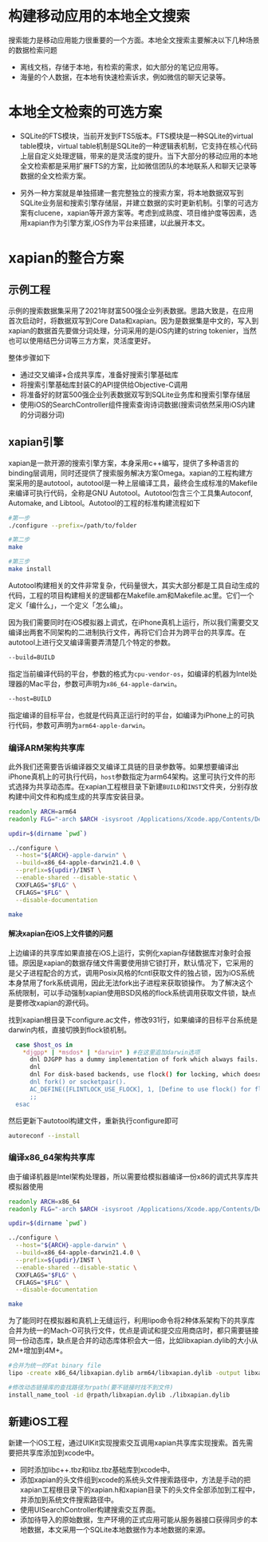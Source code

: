 # 构建移动应用的本地全文搜索
搜索能力是移动应用能力很重要的一个方面。本地全文搜索主要解决以下几种场景的数据检索问题
* 离线文档，存储于本地，有检索的需求，如大部分的笔记应用等。
* 海量的个人数据，在本地有快速检索诉求，例如微信的聊天记录等。

# 本地全文检索的可选方案
* SQLite的FTS模块，当前开发到FTS5版本。FTS模块是一种SQLite的virtual table模块，virtual table机制是SQLite的一种逻辑表机制，它支持在核心代码上层自定义处理逻辑，带来的是灵活度的提升。当下大部分的移动应用的本地全文检索都是采用扩展FTS的方案，比如微信团队的本地联系人和聊天记录等数据的全文检索方案。

* 另外一种方案就是单独搭建一套完整独立的搜索方案，将本地数据双写到SQLite业务层和搜索引擎存储层，并建立数据的实时更新机制。引擎的可选方案有clucene，xapian等开源方案等。考虑到成熟度、项目维护度等因素，选用xapian作为引擎方案,iOS作为平台来搭建，以此展开本文。

# xapian的整合方案

## 示例工程
示例的搜索数据集采用了2021年财富500强企业列表数据。思路大致是，在应用首次启动时，将数据双写到Core Data和xapian。因为是数据集是中文的，写入到xapian的数据首先要做分词处理，分词采用的是iOS内建的string tokenier，当然也可以使用结巴分词等三方方案，灵活度更好。

整体步骤如下
* 通过交叉编译+合成共享库，准备好搜索引擎基础库
* 将搜索引擎基础库封装C的API提供给Objective-C调用
* 将准备好的财富500强企业列表数据双写到SQLite业务库和搜索引擎存储层
* 使用iOS的SearchController组件搜索查询诗词数据(搜索词依然采用iOS内建的分词器分词)

## xapian引擎
xapian是一款开源的搜索引擎方案，本身采用c++编写，提供了多种语言的binding层调用，同时还提供了搜索服务解决方案Omega。xapian的工程构建方案采用的是autotool，autotool是一种上层编译工具，最终会生成标准的Makefile来编译可执行代码，全称是GNU Autotool。Autotool包含三个工具集Autoconf, Automake, and Libtool。Autotool的工程的标准构建流程如下
```bash
#第一步
./configure --prefix=/path/to/folder

#第二步
make

#第三步
make install
```
Autotool构建相关的文件非常复杂，代码量很大，其实大部分都是工具自动生成的代码，工程的项目构建相关的逻辑都在Makefile.am和Makefile.ac里。它们一个定义「编什么」，一个定义「怎么编」。

因为我们需要同时在iOS模拟器上调式，在iPhone真机上运行，所以我们需要交叉编译出两套不同架构的二进制执行文件，再将它们合并为跨平台的共享库。在autotool上进行交叉编译需要弄清楚几个特定的参数。
```bash
--build=BUILD
```
指定当前编译代码的平台，参数的格式为```cpu-vendor-os```，如编译的机器为Intel处理器的Mac平台，参数可声明为```x86_64-apple-darwin```。

```bash
--host=BUILD
```
指定编译的目标平台，也就是代码真正运行时的平台，如编译为iPhone上的可执行代码，参数可声明为```arm64-apple-darwin```。

### 编译ARM架构共享库
此外我们还需要告诉编译器交叉编译工具链的目录参数等。如果想要编译出iPhone真机上的可执行代码，```host```参数指定为arm64架构。这里可执行文件的形式选择为共享动态库。在xapian工程根目录下新建```BUILD```和```INST```文件夹，分别存放构建中间文件和构成生成的共享库安装目录。
```bash
readonly ARCH=arm64
readonly FLG="-arch $ARCH -isysroot /Applications/Xcode.app/Contents/Developer/Platforms/iPhoneOS.platform/Developer/SDKs/iPhoneOS16.2.sdk -miphoneos-version-min=11.0 -fembed-bitcode -O3 -DNDEBUG"

updir=$(dirname `pwd`)

../configure \
  --host="${ARCH}-apple-darwin" \
  --build=x86_64-apple-darwin21.4.0 \
  --prefix=${updir}/INST \
  --enable-shared --disable-static \
  CXXFLAGS="$FLG" \
  CFLAGS="$FLG" \
  --disable-documentation

make
```

#### 解决xapian在iOS上文件锁的问题
上边编译的共享库如果直接在iOS上运行，实例化xapian存储数据库对象时会报错。原因是xapian的数据存储文件需要使用排它锁打开，默认情况下，它采用的是父子进程配合的方式，调用Posix风格的fcntl获取文件的独占锁，因为iOS系统本身禁用了fork系统调用，因此无法fork出子进程来获取锁操作。
为了解决这个系统限制，可以手动强制xapian使用BSD风格的flock系统调用获取文件锁，缺点是要修改xapian的源代码。

找到xapian根目录下configure.ac文件，修改931行，如果编译的目标平台系统是darwin内核，直接切换到flock锁机制。
```bash
  case $host_os in 
    *djgpp* | *msdos* | *darwin* ) #在这里追加darwin选项
      dnl DJGPP has a dummy implementation of fork which always fails.                                                 
      dnl                                                                                                              
      dnl For disk-based backends, use flock() for locking, which doesn't need                                         
      dnl fork() or socketpair().
      AC_DEFINE([FLINTLOCK_USE_FLOCK], 1, [Define to use flock() for flint-compatible locking])                        
      ;;                                                                                                               
  esac
```

然后更新下autotool构建文件，重新执行configure即可
```bash
autoreconf --install
```

### 编译x86_64架构共享库
由于编译机器是Intel架构处理器，所以需要给模拟器编译一份x86的调式共享库共模拟器使用
```bash
readonly ARCH=x86_64
readonly FLG="-arch $ARCH -isysroot /Applications/Xcode.app/Contents/Developer/Platforms/iPhoneSimulator.platform/Developer/SDKs/iPhoneSimulator16.2.sdk -miphoneos-version-min=11.0 -fembed-bitcode -O3 -DNDEBUG"

updir=$(dirname `pwd`)

../configure \
  --host="${ARCH}-apple-darwin" \
  --build=x86_64-apple-darwin21.4.0 \
  --prefix=${updir}/INST \
  --enable-shared --disable-static \
  CXXFLAGS="$FLG" \
  CFLAGS="$FLG" \
  --disable-documentation

make
```

为了能同时在模拟器和真机上无缝运行，利用lipo命令将2种体系架构下的共享库合并为统一的Mach-O可执行文件，优点是调试和提交应用商店时，都只需要链接同一份动态库，缺点是合并的动态库体积会大一倍，比如libxapian.dylib的大小从2M+增加到4M+。
```bash
#合并为统一的Fat binary file
lipo -create x86_64/libxapian.dylib arm64/libxapian.dylib -output libxapian.dylib

#修改动态链接库的查找路径为rpath(要不链接时找不到文件)
install_name_tool -id @rpath/libxapian.dylib ./libxapian.dylib
```

## 新建iOS工程
新建一个iOS工程，通过UIKit实现搜索交互调用xapian共享库实现搜索。首先需要把共享库添加到xcode中。
* 同时添加libc++.tbz和libz.tbz基础库到xcode中。
* 添加xapian的头文件组到xcode的系统头文件搜索路径中，方法是手动的把xapian工程根目录下的xapian.h和xapian目录下的头文件全部添加到工程中，并添加到系统文件搜索路径中。
* 使用UISearchController构建搜索交互界面。
* 添加待导入的原始数据，生产环境的正式应用可能从服务器接口获得同步的本地数据，本文采用一个SQLite本地数据作为本地数据的来源。